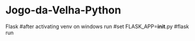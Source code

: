 # Jogo-da-Velha-Python
Flask
#after activating venv on windows run
#set FLASK_APP=__init__.py
#flask run
